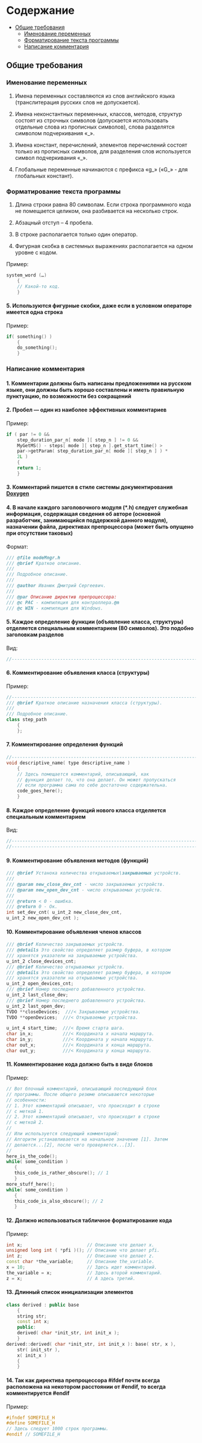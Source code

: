 # Содержание

+ [Общие требования](#ch1p1)
  + [Именование переменных](#ch1p1s1)
  + [Форматирование текста программы](#ch1p1s2)
  + [Написание комментария](#ch1p1s3)

## <a name="ch1p1"></a> Общие требования ##

### <a name="ch1p1s1"></a> Именование переменных ###

1. Имена переменных составляются из слов английского языка (транслитерация русских слов не допускается).

2. Имена неконстантных переменных, классов, методов, структур состоят из строчных символов (допускается использовать отдельные слова из прописных символов), слова разделятся символом подчеркивания «_».

3. Имена констант, перечислений, элементов перечислений состоят только из прописных символов, для разделения слов используется символ подчеркивания «_».

4. Глобальные переменные начинаются с префикса «g_» («G_» - для глобальных констант).

### <a name="ch1p1s2"></a> Форматирование текста программы ###

1. Длина строки равна 80 символам. Если строка программного кода не помещается целиком, она разбивается на несколько строк.

2. Абзацный отступ – 4 пробела.

3. В строке располагается только один оператор.

4. Фигурная скобка в системных выражениях располагается на одном уровне с кодом.

Пример:

```C++
system_word (…)
    {
    // Какой-то код.
    } 
```

#### 5. Используются фигурные скобки, даже если в условном операторе имеется одна строка

Пример:

```C++
if( something() )
    {
    do_something();
    }
```

### <a name="ch1p1s3"></a> Написание комментария ###

#### 1. Комментарии должны быть написаны предложениями на русском языке, они должны быть хорошо составлены и иметь правильную пунктуацию, по возможности без сокращений

#### 2. Пробел — один из наиболее эффективных комментариев

Пример:

```C++
if ( par != 0 &&
    step_duration_par_n[ mode ][ step_n ] != 0 &&
    MyGetMS() - steps[ mode ][ step_n ].get_start_time() >
    par->getParam( step_duration_par_n[ mode ][ step_n ] ) *
    2L )
    {
    return 1;
    }
```

#### 3. Комментарий пишется в стиле системы документирования [Doxygen](https://www.doxygen.nl/)

#### 4. В начале каждого заголовочного модуля (*.h) следует служебная информация, содержащая сведения об авторе (основной разработчик, занимающийся поддержкой данного модуля), назначении файла, директивах препроцессора (может быть опущено при отсутствии таковых)

Формат:

```C++
/// @file modeMngr.h
/// @brief Краткое описание.
///
/// Подробное описание.
///
/// @author Иванюк Дмитрий Сергеевич.
///
/// @par Описание директив препроцессора:
/// @c PAC - компиляция для контроллера.@n
/// @c WIN - компиляция для Windows.
```

#### 5. Каждое определение функции (объявление класса, структуры) отделяется специальным комментарием (80 символов). Это подобно заголовкам разделов

Вид:

```C++
//------------------------------------------------------------------------------
```

#### 6. Комментирование объявления класса (структуры)

Пример:

```C++
//------------------------------------------------------------------------------
/// @brief Краткое описание назначения класса (структуры).
///
/// Подробное описание.
class step_path
    {
    };
```

#### 7. Комментирование определения функций

```C++
//------------------------------------------------------------------------------
void descriptive_name( type descriptive_name )
    {
    // Здесь помещается комментарий, описывающий, как
    // функция делает то, что она делает. Он может пропускаться
    // если программа сама по себе достаточно содержательна.
    code_goes_here();
    }
```

#### 8. Каждое определение функций нового класса отделяется специальным комментарием

Вид:

```C++
//------------------------------------------------------------------------------
//------------------------------------------------------------------------------
```

#### 9. Комментирование объявления методов (функций)

```C++
/// @brief Устанока количества открываемых\закрываемых устройств.
///
/// @param new_close_dev_cnt - число закрываемых устройств.
/// @param new_open_dev_cnt - число открываемых устройств.
///
/// @return < 0 - ошибка.
/// @return 0 - Ок.
int set_dev_cnt( u_int_2 new_close_dev_cnt,
u_int_2 new_open_dev_cnt );
```

#### 10. Комментирование объявления членов классов

```C++
/// @brief Количество закрываемых устройств.
/// @details Это свойство определяет размер буфера, в котором
/// хранятся указатели на закрываемые устройства.
u_int_2 close_devices_cnt;
/// @brief Количество открываемых устройств.
/// @details Это свойство определяет размер буфера, в котором
/// хранятся указатели на открываемые устройства.
u_int_2 open_devices_cnt;
/// @brief Номер последнего добавленного устройства.
u_int_2 last_close_dev;
/// @brief Номер последнего добавленного устройства.
u_int_2 last_open_dev;
TVDO **closeDevices;  ///< Закрываемые устройства.
TVDO **openDevices;  ///< Открываемые устройства.

u_int_4 start_time;  ///< Время старта шага.
char in_x;           ///< Координата x начала маршрута.
char in_y;           ///< Координата y начала маршрута.
char out_x;          ///< Координата x конца маршрута.
char out_y;          ///< Координата y конца маршрута.
 ```

#### 11. Комментирование кода должно быть в виде блоков

Пример:

 ```C++
// Вот блочный комментарий, описывающий последующий блок
// программы. После общего резюме описываются некоторые
// особенности:
// 1. Этот комментарий описывает, что происходит в строке
// с меткой 1.
// 2. Этот комментарий описывает, что происходит в строке
// с меткой 2.
//
// Или используется следующий комментарий:
// Алгоритм устанавливается на начальное значение [1]. Затем
// делается...[2], после чего проверяется...[3].
//
here_is_the_code();
while( some_condition )
    {
    this_code_is_rather_obscure(); // 1
    }
more_stuff_here();
while( some_condition )
    {
    this_code_is_also_obscure(); // 2
    }
 ```

#### 12. Должно использоваться табличное форматирование кода

Пример:

```C++
int x;                        // Описание что делает x.
unsigned long int ( *pfi )(); // Описание что делает pfi.
int z;                        // Описание что делает z.
const char *the_variable;     // Описание the_variable.
x = 10;                       // Здесь идет комментарий.
the_variable = x;             // Здесь второй комментарий.
z = x;                        // A здесь третий.
```

#### 13. Длинный список инициализации элементов

```C++
class derived : public base
    {
    string str;
    const int x;
    public:
    derived( char *init_str, int init_x );
    }
derived::derived( char *init_str, int init_x ): base( str, x ),
    str( init_str ),
    x( init_x )
    {
    }
```

#### 14. Так как директива препроцессора #ifdef почти всегда расположена на некотором расстоянии от #endif, то всегда комментируется #endif

Пример:

```C++
#ifndef SOMEFILE_H
#define SOMEFILE_H
// Здесь следует 1000 строк программы.
#endif // SOMEFILE_H
```
